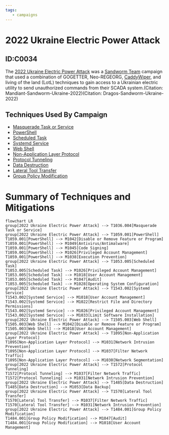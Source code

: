 ```yaml
---
tags:
   - campaigns
---
```

# 2022 Ukraine Electric Power Attack
## ID:C0034
The [2022 Ukraine Electric Power Attack](campaigns/C0034) was a [Sandworm Team](groups/G0034) campaign that used a combination of GOGETTER, Neo-REGEORG, [CaddyWiper](software/S0693), and living of the land (LotL) techniques to gain access to a Ukrainian electric utility to send unauthorized commands from their SCADA system.(Citation: Mandiant-Sandworm-Ukraine-2022)(Citation: Dragos-Sandworm-Ukraine-2022) 
## Techniques Used By Campaign
* [Masquerade Task or Service](techniques/T1036/004)
* [PowerShell](techniques/T1059/001)
* [Scheduled Task](techniques/T1053/005)
* [Systemd Service](techniques/T1543/002)
* [Web Shell](techniques/T1505/003)
* [Non-Application Layer Protocol](techniques/T1095)
* [Protocol Tunneling](techniques/T1572)
* [Data Destruction](techniques/T1485)
* [Lateral Tool Transfer](techniques/T1570)
* [Group Policy Modification](techniques/T1484/001)

# Summary of Techniques and Mitigations
```mermaid
flowchart LR
group[2022 Ukraine Electric Power Attack] --> T1036.004[Masquerade Task or Service]
group[2022 Ukraine Electric Power Attack] --> T1059.001[PowerShell]
T1059.001[PowerShell] --> M1042[Disable or Remove Feature or Program]
T1059.001[PowerShell] --> M1049[Antivirus/Antimalware]
T1059.001[PowerShell] --> M1045[Code Signing]
T1059.001[PowerShell] --> M1026[Privileged Account Management]
T1059.001[PowerShell] --> M1038[Execution Prevention]
group[2022 Ukraine Electric Power Attack] --> T1053.005[Scheduled Task]
T1053.005[Scheduled Task] --> M1026[Privileged Account Management]
T1053.005[Scheduled Task] --> M1018[User Account Management]
T1053.005[Scheduled Task] --> M1047[Audit]
T1053.005[Scheduled Task] --> M1028[Operating System Configuration]
group[2022 Ukraine Electric Power Attack] --> T1543.002[Systemd Service]
T1543.002[Systemd Service] --> M1018[User Account Management]
T1543.002[Systemd Service] --> M1022[Restrict File and Directory Permissions]
T1543.002[Systemd Service] --> M1026[Privileged Account Management]
T1543.002[Systemd Service] --> M1033[Limit Software Installation]
group[2022 Ukraine Electric Power Attack] --> T1505.003[Web Shell]
T1505.003[Web Shell] --> M1042[Disable or Remove Feature or Program]
T1505.003[Web Shell] --> M1018[User Account Management]
group[2022 Ukraine Electric Power Attack] --> T1095[Non-Application Layer Protocol]
T1095[Non-Application Layer Protocol] --> M1031[Network Intrusion Prevention]
T1095[Non-Application Layer Protocol] --> M1037[Filter Network Traffic]
T1095[Non-Application Layer Protocol] --> M1030[Network Segmentation]
group[2022 Ukraine Electric Power Attack] --> T1572[Protocol Tunneling]
T1572[Protocol Tunneling] --> M1037[Filter Network Traffic]
T1572[Protocol Tunneling] --> M1031[Network Intrusion Prevention]
group[2022 Ukraine Electric Power Attack] --> T1485[Data Destruction]
T1485[Data Destruction] --> M1053[Data Backup]
group[2022 Ukraine Electric Power Attack] --> T1570[Lateral Tool Transfer]
T1570[Lateral Tool Transfer] --> M1037[Filter Network Traffic]
T1570[Lateral Tool Transfer] --> M1031[Network Intrusion Prevention]
group[2022 Ukraine Electric Power Attack] --> T1484.001[Group Policy Modification]
T1484.001[Group Policy Modification] --> M1047[Audit]
T1484.001[Group Policy Modification] --> M1018[User Account Management]
```